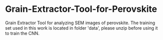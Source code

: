 # Grain-Extractor-Tool-for-Perovskite
Grain Extractor Tool for analyzing SEM images of perovskite.
The training set used in this work is located in folder 'data', please unzip before using it to train the CNN.
